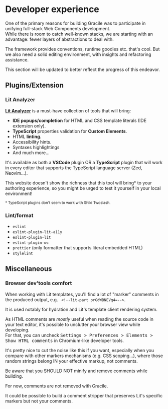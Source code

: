 # Developer experience

One of the primary reasons for building Gracile was to participate in unifying full-stack Web Components development.  
While there is room to catch well-known stacks, we are starting with an advantage:
fewer layers of abstractions to deal with.

The framework provides conventions, runtime goodies etc. that's cool.
But we also need a solid editing environment, with insights and refactoring assistance.

This section will be updated to better reflect the progress of this endeavor.

## Plugins/Extension

### Lit Analyzer

[**Lit Analyzer**](https://github.com/runem/lit-analyzer) is a must-have collection
of tools that will bring:

- **IDE popups/completion** for HTML and CSS template literals (IDE extension only).
- **TypeScript** properties validation for **Custom Elements**.
- HTML **linting**.
- Accessibility hints.
- Syntaxes highlightings
- And much more…

It's available as both a **VSCode** plugin OR a **TypeScript** plugin that will work
in every editor that supports the TypeScript language server (Zed, Neovim…).

This website doesn't show the richness that this tool will bring\* to your
authoring experience, so you might be urged to test it yourself in your local environment!

<small>\* TypeScript plugins don't seem to work with Shiki Twoslash.</small>

### Lint/format

- `eslint`
- `eslint-plugin-lit-a11y`
- `eslint-plugin-lit`
- `eslint-plugin-wc`
- `prettier` (only formatter that supports literal embedded HTML)
- `stylelint`

<!-- ## Environment switching

- `esm-env`, which aligns with Vite behavior. -->

## Miscellaneous

### Browser dev'tools comfort

When working with Lit templates, you'll find a lot of "marker" comments in the
produced output, e.g. ` <!--lit-part prGdWBNEVq4=-->`.

It is used notably for hydration and Lit's template client rendering system.

As HTML comments are _mostly_ useful when reading the source code in your text editor,
it's possible to unclutter your browser view while developing.  
For that, you can uncheck <samp>Settings > Preferences > Elements > Show HTML comments</samp> in Chromium-like developer tools.

It's pretty nice to cut the noise like this if you want, especially when
you compare with other markers mechanisms (e.g. CSS scoping…), where
those random strings belong IN your effective markup, not comments.

Be aware that you SHOULD NOT minify and remove comments while building.

For now, comments are not removed with Gracile.

It could be possible to build a comment stripper that preserves Lit's specific markers but not your comments.
